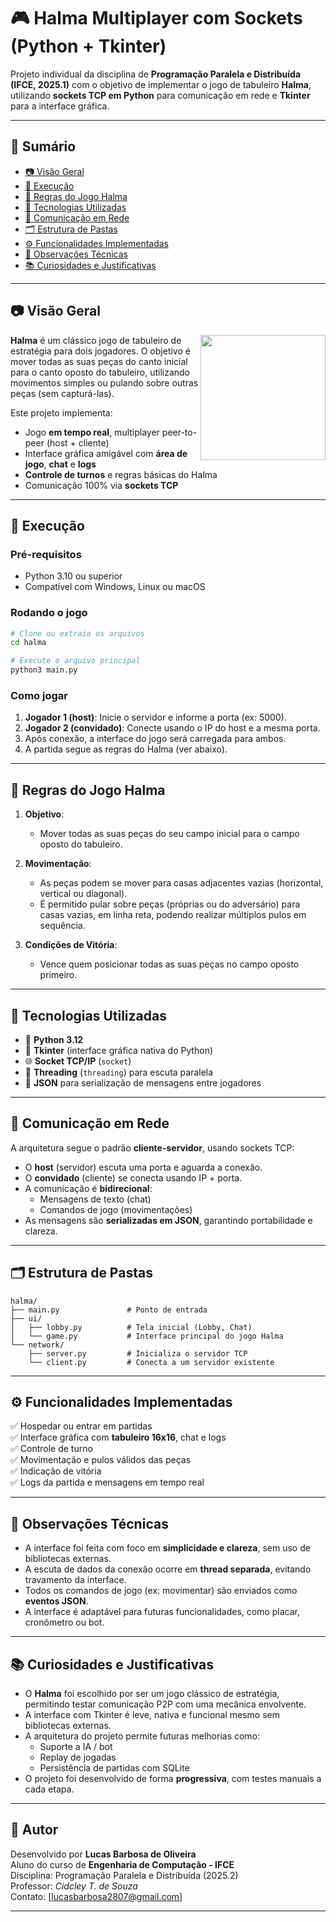 # 🎮 Halma Multiplayer com Sockets (Python + Tkinter)

Projeto individual da disciplina de **Programação Paralela e Distribuída (IFCE, 2025.1)** com o objetivo de implementar o jogo de tabuleiro **Halma**, utilizando **sockets TCP em Python** para comunicação em rede e **Tkinter** para a interface gráfica.

---

## 📌 Sumário

- [📷 Visão Geral](#-visão-geral)
- [🚀 Execução](#-execução)
- [🧠 Regras do Jogo Halma](#-regras-do-jogo-halma)
- [🔧 Tecnologias Utilizadas](#-tecnologias-utilizadas)
- [📡 Comunicação em Rede](#-comunicação-em-rede)
- [🗂 Estrutura de Pastas](#-estrutura-de-pastas)
- [⚙️ Funcionalidades Implementadas](#️-funcionalidades-implementadas)
- [📌 Observações Técnicas](#-observações-técnicas)
- [📚 Curiosidades e Justificativas](#-curiosidades-e-justificativas)

---

## 📷 Visão Geral

<img src="https://upload.wikimedia.org/wikipedia/commons/2/2e/Halma_Board.svg" width="200" align="right" />

**Halma** é um clássico jogo de tabuleiro de estratégia para dois jogadores. O objetivo é mover todas as suas peças do canto inicial para o canto oposto do tabuleiro, utilizando movimentos simples ou pulando sobre outras peças (sem capturá-las).

Este projeto implementa:

- Jogo **em tempo real**, multiplayer peer-to-peer (host + cliente)
- Interface gráfica amigável com **área de jogo**, **chat** e **logs**
- **Controle de turnos** e regras básicas do Halma
- Comunicação 100% via **sockets TCP**

---

## 🚀 Execução

### Pré-requisitos

- Python 3.10 ou superior
- Compatível com Windows, Linux ou macOS

### Rodando o jogo

```bash
# Clone ou extraia os arquivos
cd halma

# Execute o arquivo principal
python3 main.py
```

### Como jogar

1. **Jogador 1 (host)**: Inicie o servidor e informe a porta (ex: 5000).
2. **Jogador 2 (convidado)**: Conecte usando o IP do host e a mesma porta.
3. Após conexão, a interface do jogo será carregada para ambos.
4. A partida segue as regras do Halma (ver abaixo).

---

## 🧠 Regras do Jogo Halma

1. **Objetivo**:
   - Mover todas as suas peças do seu campo inicial para o campo oposto do tabuleiro.

2. **Movimentação**:
   - As peças podem se mover para casas adjacentes vazias (horizontal, vertical ou diagonal).
   - É permitido pular sobre peças (próprias ou do adversário) para casas vazias, em linha reta, podendo realizar múltiplos pulos em sequência.

3. **Condições de Vitória**:
   - Vence quem posicionar todas as suas peças no campo oposto primeiro.

---

## 🔧 Tecnologias Utilizadas

- 🐍 **Python 3.12**
- 🎨 **Tkinter** (interface gráfica nativa do Python)
- 🌐 **Socket TCP/IP** (`socket`)
- 🔄 **Threading** (`threading`) para escuta paralela
- 🧠 **JSON** para serialização de mensagens entre jogadores

---

## 📡 Comunicação em Rede

A arquitetura segue o padrão **cliente-servidor**, usando sockets TCP:

- O **host** (servidor) escuta uma porta e aguarda a conexão.
- O **convidado** (cliente) se conecta usando IP + porta.
- A comunicação é **bidirecional**:
  - Mensagens de texto (chat)
  - Comandos de jogo (movimentações)
- As mensagens são **serializadas em JSON**, garantindo portabilidade e clareza.

---

## 🗂 Estrutura de Pastas

```
halma/
├── main.py               # Ponto de entrada
├── ui/
│   ├── lobby.py          # Tela inicial (Lobby, Chat)
│   └── game.py           # Interface principal do jogo Halma
└── network/
    ├── server.py         # Inicializa o servidor TCP
    └── client.py         # Conecta a um servidor existente
```

---

## ⚙️ Funcionalidades Implementadas

✅ Hospedar ou entrar em partidas  
✅ Interface gráfica com **tabuleiro 16x16**, chat e logs  
✅ Controle de turno  
✅ Movimentação e pulos válidos das peças  
✅ Indicação de vitória  
✅ Logs da partida e mensagens em tempo real

---

## 📌 Observações Técnicas

- A interface foi feita com foco em **simplicidade e clareza**, sem uso de bibliotecas externas.
- A escuta de dados da conexão ocorre em **thread separada**, evitando travamento da interface.
- Todos os comandos de jogo (ex: movimentar) são enviados como **eventos JSON**.
- A interface é adaptável para futuras funcionalidades, como placar, cronômetro ou bot.

---

## 📚 Curiosidades e Justificativas

- O **Halma** foi escolhido por ser um jogo clássico de estratégia, permitindo testar comunicação P2P com uma mecânica envolvente.
- A interface com Tkinter é leve, nativa e funcional mesmo sem bibliotecas externas.
- A arquitetura do projeto permite futuras melhorias como:
  - Suporte a IA / bot
  - Replay de jogadas
  - Persistência de partidas com SQLite
- O projeto foi desenvolvido de forma **progressiva**, com testes manuais a cada etapa.

---

## 👤 Autor

Desenvolvido por **Lucas Barbosa de Oliveira**  
Aluno do curso de **Engenharia de Computação - IFCE**  
Disciplina: Programação Paralela e Distribuída (2025.2)  
Professor: *Cidcley T. de Souza*  
Contato: [lucasbarbosa2807@gmail.com]

---
